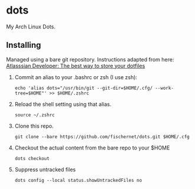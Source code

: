 # dots 
My Arch Linux Dots.

## Installing
Managed using a bare git repository. Instructions adapted from here: [Atlasssian Developer: The best way to store your dotfiles](https://developer.atlassian.com/blog/2016/02/best-way-to-store-dotfiles-git-bare-repo/)

1. Commit an alias to your .bashrc or zsh (I use zsh):

	`echo 'alias dots="/usr/bin/git --git-dir=$HOME/.cfg/ --work-tree=$HOME"' >> $HOME/.zshrc`
 
2. Reload the shell setting using that alias.

	`source ~/.zshrc`

3. Clone this repo.

	`git clone --bare https://github.com/fischernet/dots.git $HOME/.cfg`  

4. Checkout the actual content from the bare repo to your $HOME

	`dots checkout`

5. Suppress untracked files

	`dots config --local status.showUntrackedFiles no` 
 

